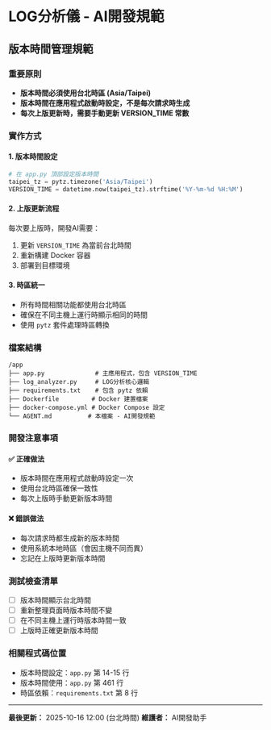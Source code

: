 # LOG分析儀 - AI開發規範

## 版本時間管理規範

### 重要原則
- **版本時間必須使用台北時區 (Asia/Taipei)**
- **版本時間在應用程式啟動時設定，不是每次請求時生成**
- **每次上版更新時，需要手動更新 VERSION_TIME 常數**

### 實作方式

#### 1. 版本時間設定
```python
# 在 app.py 頂部設定版本時間
taipei_tz = pytz.timezone('Asia/Taipei')
VERSION_TIME = datetime.now(taipei_tz).strftime('%Y-%m-%d %H:%M')
```

#### 2. 上版更新流程
每次要上版時，開發AI需要：
1. 更新 `VERSION_TIME` 為當前台北時間
2. 重新構建 Docker 容器
3. 部署到目標環境

#### 3. 時區統一
- 所有時間相關功能都使用台北時區
- 確保在不同主機上運行時顯示相同的時間
- 使用 `pytz` 套件處理時區轉換

### 檔案結構
```
/app
├── app.py              # 主應用程式，包含 VERSION_TIME
├── log_analyzer.py     # LOG分析核心邏輯
├── requirements.txt    # 包含 pytz 依賴
├── Dockerfile         # Docker 建置檔案
├── docker-compose.yml # Docker Compose 設定
└── AGENT.md          # 本檔案 - AI開發規範
```

### 開發注意事項

#### ✅ 正確做法
- 版本時間在應用程式啟動時設定一次
- 使用台北時區確保一致性
- 每次上版時手動更新版本時間

#### ❌ 錯誤做法
- 每次請求時都生成新的版本時間
- 使用系統本地時區（會因主機不同而異）
- 忘記在上版時更新版本時間

### 測試檢查清單
- [ ] 版本時間顯示台北時間
- [ ] 重新整理頁面時版本時間不變
- [ ] 在不同主機上運行時版本時間一致
- [ ] 上版時正確更新版本時間

### 相關程式碼位置
- 版本時間設定：`app.py` 第 14-15 行
- 版本時間使用：`app.py` 第 461 行
- 時區依賴：`requirements.txt` 第 8 行

---
**最後更新：** 2025-10-16 12:00 (台北時間)
**維護者：** AI開發助手
